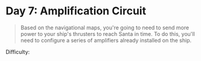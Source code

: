 # Day 7: Amplification Circuit

> Based on the navigational maps, you're going to need to send more power to your ship's thrusters to reach Santa in time. 
> To do this, you'll need to configure a series of amplifiers already installed on the ship.

Difficulty: 